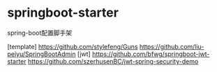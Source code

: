 # springboot-starter

spring-boot配置脚手架

[template]
https://github.com/stylefeng/Guns
https://github.com/liu-peiyu/SpringBootAdmin
[jwt]
https://github.com/bfwg/springboot-jwt-starter
https://github.com/szerhusenBC/jwt-spring-security-demo